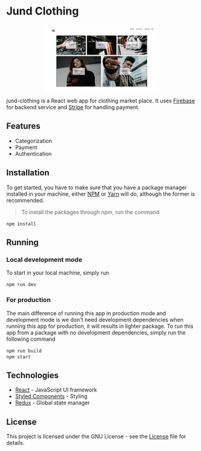 # Jund Clothing

<p align="center">
<img src="./public/jund-clothing.png" width="60%" alt="jund-clothing" />
</p>

jund-clothing is a React web app for clothing market place. It uses [Firebase](https://firebase.google.com/) for backend service and [Stripe](https://stripe.com/) for handling payment.

## Features

- Categorization
- Payment
- Authentication

## Installation

To get started, you have to make sure that you have a package manager installed in your machine, either [NPM](https://docs.npmjs.com/about-npm/) or [Yarn](https://yarnpkg.com/getting-started) will do, although the former is recommended.

> To install the packages through npm, run the command

    npm install

## Running

### Local development mode

To start in your local machine, simply run

    npm run dev

### For production

The main difference of running this app in production mode and development mode is we don't need development dependencies when running this app for production, it will results in lighter package. To run this app from a package with no development dependencies, simply run the following command

    npm run build
    npm start

## Technologies

- [React](https://reactjs.org/) - JavaScript UI framework
- [Styled Components](https://www.styled-components.com/) - Styling
- [Redux](https://redux.js.org/) - Global state manager

## License

This project is licensed under the GNU License - see the [License](./LICENSE) file for details.
